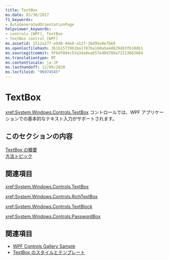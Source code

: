 ```yaml
---
title: TextBox
ms.date: 03/30/2017
f1_keywords:
- AutoGeneratedOrientationPage
helpviewer_keywords:
- controls [WPF], TextBox
- TextBox control [WPF]
ms.assetid: 2512a277-e9d8-4de8-a12f-2bd95e8e7b60
ms.openlocfilehash: 3b1b15739b1ba1787ba160a9a4d829d83fb10db1
ms.sourcegitcommit: 9f6df084c53a3da0ea657ed0d708a72213683084
ms.translationtype: MT
ms.contentlocale: ja-JP
ms.lasthandoff: 12/09/2020
ms.locfileid: "96974545"
---
```

# <a name="textbox"></a>TextBox
<xref:System.Windows.Controls.TextBox> コントロールでは、WPF アプリケーションでの基本的なテキスト入力がサポートされます。  
  
## <a name="in-this-section"></a>このセクションの内容  
 [TextBox の概要](textbox-overview.md)  
 [方法トピック](textbox-how-to-topics.md)  
  
## <a name="reference"></a>関連項目  
 <xref:System.Windows.Controls.TextBox>  
  
 <xref:System.Windows.Controls.RichTextBox>  
  
 <xref:System.Windows.Controls.TextBlock>  
  
 <xref:System.Windows.Controls.PasswordBox>  
  
## <a name="see-also"></a>関連項目

- [WPF Controls Gallery Sample](https://github.com/Microsoft/WPF-Samples/tree/master/Getting%20Started/ControlsAndLayout)
- [TextBox のスタイルとテンプレート](textbox-styles-and-templates.md)
